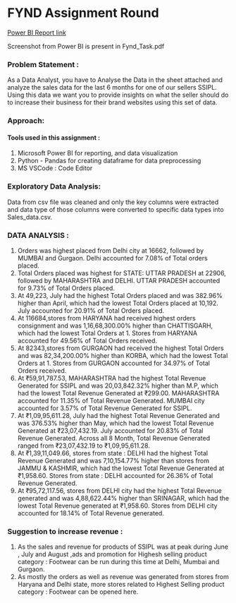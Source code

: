 # FYND Assignment Round

[Power BI Report link](https://app.powerbi.com/links/S062jXdXGl?ctid=3676eb56-2949-4822-a20e-d6cc6931ed14&pbi_source=linkShare)

Screenshot from Power BI is present in Fynd_Task.pdf

### Problem Statement : 
As a Data Analyst, you have to Analyse the Data in the sheet attached and analyze the sales data for the last 6 months for one of our sellers SSIPL. Using this data we want you to provide insights on what the seller should do to increase their business for their brand websites using this set of data.

### Approach: 
#### Tools used in this assignment : 
1. Microsoft Power BI for reporting, and data visualization
2. Python - Pandas for creating dataframe for data preprocessing
3. MS VSCode : Code Editor

### Exploratory Data Analysis:
Data from csv file was cleaned and only the key columns were extracted and data type of those columns were converted to specific data types into Sales_data.csv.

### DATA ANALYSIS : 
1. Orders was highest placed from Delhi city at 16662, followed by MUMBAI and Gurgaon.﻿﻿
﻿﻿Delhi accounted for 7.08% of Total orders placed.﻿﻿
2. ﻿﻿Total Orders placed was highest for STATE: UTTAR PRADESH at 22906, followed by MAHARASHTRA and DELHI.
UTTAR PRADESH accounted for 9.73% of Total Orders placed.﻿﻿
3. ﻿At 49,223, July had the highest Total Orders placed and was 382.96% higher than April, which had the lowest Total Orders placed at 10,192.﻿﻿
﻿﻿July accounted for 20.91% of Total Orders placed.﻿﻿
4. ﻿At 116684,stores from HARYANA had received highest orders consignment and was 1,16,68,300.00% higher than CHATTISGARH, which had the lowest Total Orders at 1.
﻿﻿Stores from HARYANA accounted for 49.56% of Total Orders received.﻿﻿
5. ﻿At 82343,stores from GURGAON had received the highest Total Orders and was 82,34,200.00% higher than KORBA, which had the lowest Total Orders at 1.﻿﻿
﻿﻿Stores from GURGAON accounted for 34.97% of Total Orders received.﻿﻿
6. ﻿At ₹59,91,787.53, MAHARASHTRA had the highest Total Revenue Generated for SSIPL and was 20,03,842.32% higher than M.P, which had the lowest Total Revenue Generated at ₹299.00.﻿﻿
﻿﻿MAHARASHTRA accounted for 11.35% of Total Revenue Generated.﻿﻿
MUMBAI city accounted for 3.57% of Total Revenue Generated for SSIPL.﻿﻿
7. ﻿At ₹1,09,95,611.28, July had the highest Total Revenue Generated and was 376.53% higher than May, which had the lowest Total Revenue Generated at ₹23,07,432.19.﻿﻿
July accounted for 20.83% of Total Revenue Generated.﻿﻿
﻿﻿Across all 8 Month, Total Revenue Generated ranged from ₹23,07,432.19 to ₹1,09,95,611.28.﻿﻿
8. ﻿At ₹1,39,11,049.66, stores from state : DELHI had the highest Total Revenue Generated and was 7,10,154.77% higher than stores from JAMMU & KASHMIR, which had the lowest Total Revenue Generated at ₹1,958.60.﻿﻿
﻿﻿Stores from state : DELHI accounted for 26.36% of Total Revenue Generated.﻿﻿
9. ﻿At ₹95,72,117.56, stores from DELHI city had the highest Total Revenue generated and was 4,88,622.44% higher than SRINAGAR, which had the lowest Total Revenue generated at ₹1,958.60.﻿﻿
﻿﻿Stores from DELHI city accounted for 18.14% of Total Revenue generated.﻿﻿

### Suggestion to increase revenue : 
1. As the sales and revenue for products of SSIPL was at peak during June , July and August ,ads and promotion for Highesh selling product category : Footwear can be run during this time at Delhi, Mumbai and Gurgaon.
2. As mostly the orders as well as revenue was generated from stores from Haryana and Delhi state, more stores related to Highest Selling product category : Footwear can be opened here.